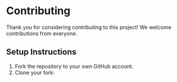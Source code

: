 # Contributing

Thank you for considering contributing to this project! We welcome contributions from everyone.

## Setup Instructions

1. Fork the repository to your own GitHub account.
2. Clone your fork:

